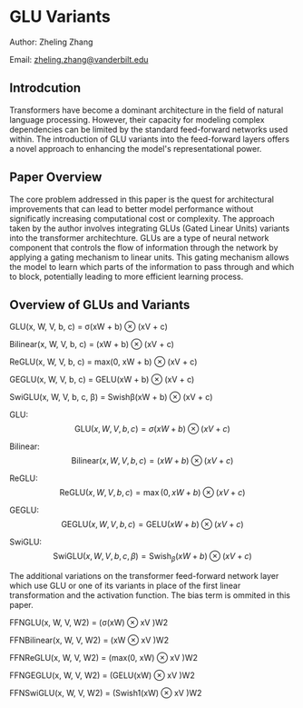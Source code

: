 # GLU Variants
Author: Zheling Zhang

Email: zheling.zhang@vanderbilt.edu

## Introdcution
Transformers have become a dominant architecture in the field of natural language processing. However, their capacity for modeling complex dependencies can be limited by the standard feed-forward networks used within. The introduction of GLU variants into the feed-forward layers offers a novel approach to enhancing the model's representational power.

## Paper Overview
The core problem addressed in this paper is the quest for architectural improvements that can lead to better model performance without significatly increasing computational cost or complexity. The approach taken by the author involves integrating GLUs (Gated Linear Units) variants into the transformer architechture. GLUs are a type of neural network component that controls the flow of information through the network by applying a gating mechanism to linear units. This gating mechanism allows the model to learn which parts of the information to pass through and which to block, potentially leading to more efficient learning process.

## Overview of GLUs and Variants
GLU(x, W, V, b, c) = σ(xW + b) ⊗ (xV + c)

Bilinear(x, W, V, b, c) = (xW + b) ⊗ (xV + c)

ReGLU(x, W, V, b, c) = max(0, xW + b) ⊗ (xV + c)

GEGLU(x, W, V, b, c) = GELU(xW + b) ⊗ (xV + c)

SwiGLU(x, W, V, b, c, β) = Swishβ(xW + b) ⊗ (xV + c)


GLU:
$$\text{GLU}(x, W, V, b, c) = \sigma(xW + b) \otimes (xV + c)$$

Bilinear:
$$\text{Bilinear}(x, W, V, b, c) = (xW + b) \otimes (xV + c)$$

ReGLU:
$$\text{ReGLU}(x, W, V, b, c) = \max(0, xW + b) \otimes (xV + c)$$

GEGLU:
$$\text{GEGLU}(x, W, V, b, c) = \text{GELU}(xW + b) \otimes (xV + c)$$

SwiGLU:
$$\text{SwiGLU}(x, W, V, b, c, \beta) = \text{Swish}_\beta(xW + b) \otimes (xV + c)$$

The additional variations on the transformer feed-forward network layer which use GLU or one of its variants in place of the first linear transformation and the activation function. The bias term is ommited in this paper.

FFNGLU(x, W, V, W2) = (σ(xW) ⊗ xV )W2

FFNBilinear(x, W, V, W2) = (xW ⊗ xV )W2

FFNReGLU(x, W, V, W2) = (max(0, xW) ⊗ xV )W2

FFNGEGLU(x, W, V, W2) = (GELU(xW) ⊗ xV )W2

FFNSwiGLU(x, W, V, W2) = (Swish1(xW) ⊗ xV )W2




